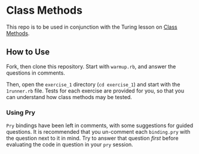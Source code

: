 # Class Methods

This repo is to be used in conjunction with the Turing lesson on [Class Methods](https://backend.turing.edu/module1/lessons/class_methods).

## How to Use
Fork, then clone this repository.
Start with `warmup.rb`, and answer the questions in comments.

Then, open the `exercise_1` directory (`cd exercise_1`) and start with the `1runner.rb` file.
Tests for each exercise are provided for you, so that you can understand how class methods may be tested.


### Using Pry
`Pry` bindings have been left in comments, with some suggestions for guided questions. It is recommended that you un-comment each `binding.pry` with the question next to it in mind. Try to answer that question *first* before evaluating the code in question in your `pry` session. 